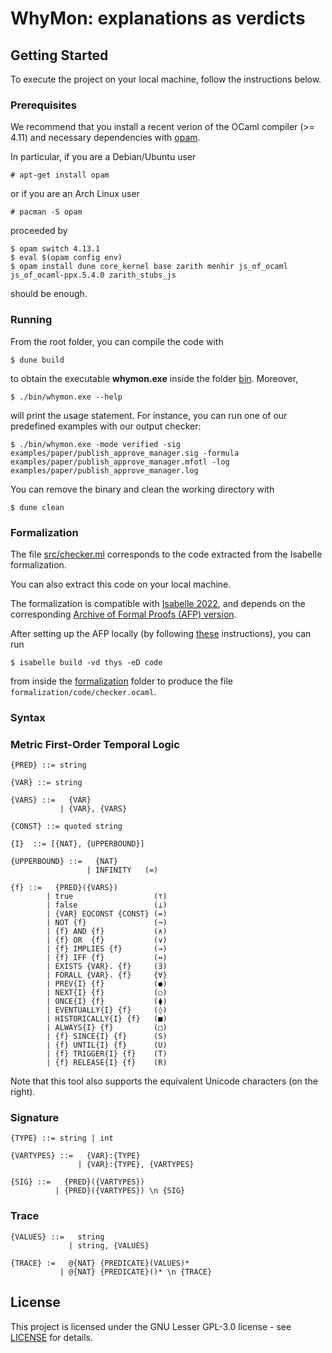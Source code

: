 # WhyMon: explanations as verdicts

## Getting Started

To execute the project on your local machine, follow the instructions below.

### Prerequisites

We recommend that you install a recent verion of the OCaml compiler (>= 4.11) and necessary dependencies with [opam](https://opam.ocaml.org/doc/Install.html).

In particular, if you are a Debian/Ubuntu user

```
# apt-get install opam
```

or if you are an Arch Linux user

```
# pacman -S opam
```

proceeded by

```
$ opam switch 4.13.1
$ eval $(opam config env)
$ opam install dune core_kernel base zarith menhir js_of_ocaml js_of_ocaml-ppx.5.4.0 zarith_stubs_js
```

should be enough.

### Running

From the root folder, you can compile the code with

```
$ dune build
```

to obtain the executable **whymon.exe** inside the folder [bin](bin/). Moreover,

```
$ ./bin/whymon.exe --help
```

will print the usage statement. For instance, you can run one of our predefined examples with our output checker:

```
$ ./bin/whymon.exe -mode verified -sig examples/paper/publish_approve_manager.sig -formula examples/paper/publish_approve_manager.mfotl -log examples/paper/publish_approve_manager.log
```

You can remove the binary and clean the working directory with

```
$ dune clean
```

### Formalization

The file [src/checker.ml](src/checker.ml) corresponds to the code extracted from the Isabelle formalization.

You can also extract this code on your local machine.

The formalization is compatible with [Isabelle 2022](https://isabelle.in.tum.de/website-Isabelle2022/), and depends on the corresponding [Archive of Formal Proofs (AFP) version](https://foss.heptapod.net/isa-afp/afp-devel/-/tree/Isabelle2022).

After setting up the AFP locally (by following [these](https://www.isa-afp.org/help/) instructions), you can run

```
$ isabelle build -vd thys -eD code
```

from inside the [formalization](formalization/) folder to produce the file `formalization/code/checker.ocaml`.

### Syntax

### Metric First-Order Temporal Logic
```
{PRED} ::= string

{VAR} ::= string

{VARS} ::=   {VAR}
           | {VAR}, {VARS}

{CONST} ::= quoted string

{I}  ::= [{NAT}, {UPPERBOUND}]

{UPPERBOUND} ::=   {NAT}
                 | INFINITY   (∞)

{f} ::=   {PRED}({VARS})
        | true                  (⊤)
        | false                 (⊥)
        | {VAR} EQCONST {CONST} (=)
        | NOT {f}               (¬)
        | {f} AND {f}           (∧)
        | {f} OR  {f}           (∨)
        | {f} IMPLIES {f}       (→)
        | {f} IFF {f}           (↔)
        | EXISTS {VAR}. {f}     (∃)
        | FORALL {VAR}. {f}     {∀}
        | PREV{I} {f}           (●)
        | NEXT{I} {f}           (○)
        | ONCE{I} {f}           (⧫)
        | EVENTUALLY{I} {f}     (◊)
        | HISTORICALLY{I} {f}   (■)
        | ALWAYS{I} {f}         (□)
        | {f} SINCE{I} {f}      (S)
        | {f} UNTIL{I} {f}      (U)
        | {f} TRIGGER{I} {f}    (T)
        | {f} RELEASE{I} {f}    (R)
```

Note that this tool also supports the equivalent Unicode characters (on the right).

### Signature
```
{TYPE} ::= string | int

{VARTYPES} ::=   {VAR}:{TYPE}
               | {VAR}:{TYPE}, {VARTYPES}

{SIG} ::=   {PRED}({VARTYPES})
          | {PRED}({VARTYPES}) \n {SIG}
```

### Trace
```
{VALUES} ::=   string
             | string, {VALUES}

{TRACE} :=   @{NAT} {PREDICATE}(VALUES)*
           | @{NAT} {PREDICATE}()* \n {TRACE}
```

## License

This project is licensed under the GNU Lesser GPL-3.0 license - see [LICENSE](LICENSE) for details.
